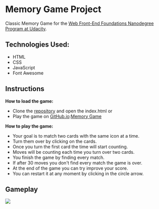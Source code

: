 # Memory Game Project
Classic Memory Game for the [Web Front-End Foundations Nanodegree Program at Udacity](https://www.udacity.com).

## Technologies Used:
* HTML
* CSS
* JavaScript
* Font Awesome

## Instructions

**How to load the game:**
* Clone the [repository](https://github.com/rogeriosandim/memory-game-udacity-project) and open the index.html
or
* Play the game on [GitHub.io](https://pages.github.com/):[Memory Game](https://rogeriosandim.github.io/memory-game-udacity-project/)

**How to play the game:**
* Your goal is to match two cards with the same icon at a time.
* Turn them over by clicking on the cards.
* Once you turn the first card the time will start counting.
* Moves will be counting each time you turn over two cards.
* You finish the game by finding every match.
* If after 30 moves you don't find every match the game is over.
* At the end of the game you can try improve your score.
* You can restart it at any moment by clicking in the circle arrow.

## Gameplay
![](https://github.com/rogeriosandim/memory-game-udacity-project/blob/master/img/matching-game.gif)